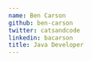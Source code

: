 ```yaml
---
name: Ben Carson
github: ben-carson
twitter: catsandcode
linkedin: bacarson
title: Java Developer
---
```

